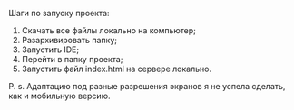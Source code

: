 Шаги по запуску проекта:
1) Скачать все файлы локально на компьютер;
2) Разархивировать папку;
3) Запустить IDE;
4) Перейти в папку проекта;
5) Запустить файл index.html на сервере локально.

P. s. Адаптацию под разные разрешения экранов я не успела сделать, как и мобильную версию.
